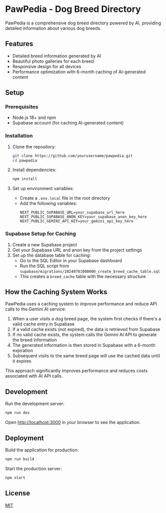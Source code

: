 # PawPedia - Dog Breed Directory

PawPedia is a comprehensive dog breed directory powered by AI, providing detailed information about various dog breeds.

## Features

- Detailed breed information generated by AI
- Beautiful photo galleries for each breed
- Responsive design for all devices
- Performance optimization with 6-month caching of AI-generated content

## Setup

### Prerequisites

- Node.js 18+ and npm
- Supabase account (for caching AI-generated content)

### Installation

1. Clone the repository:
   ```bash
   git clone https://github.com/yourusername/pawpedia.git
   cd pawpedia
   ```

2. Install dependencies:
   ```bash
   npm install
   ```

3. Set up environment variables:
   - Create a `.env.local` file in the root directory
   - Add the following variables:
     ```
     NEXT_PUBLIC_SUPABASE_URL=your_supabase_url_here
     NEXT_PUBLIC_SUPABASE_ANON_KEY=your_supabase_anon_key_here
     NEXT_PUBLIC_GEMINI_API_KEY=your_gemini_api_key_here
     ```

### Supabase Setup for Caching

1. Create a new Supabase project
2. Get your Supabase URL and anon key from the project settings
3. Set up the database table for caching:
   - Go to the SQL Editor in your Supabase dashboard
   - Run the SQL script from `supabase/migrations/20240701000000_create_breed_cache_table.sql`
   - This creates a `breed_cache` table with the necessary structure

## How the Caching System Works

PawPedia uses a caching system to improve performance and reduce API calls to the Gemini AI service:

1. When a user visits a dog breed page, the system first checks if there's a valid cache entry in Supabase
2. If a valid cache exists (not expired), the data is retrieved from Supabase
3. If no valid cache exists, the system calls the Gemini AI API to generate the breed information
4. The generated information is then stored in Supabase with a 6-month expiration
5. Subsequent visits to the same breed page will use the cached data until it expires

This approach significantly improves performance and reduces costs associated with AI API calls.

## Development

Run the development server:

```bash
npm run dev
```

Open [http://localhost:3000](http://localhost:3000) in your browser to see the application.

## Deployment

Build the application for production:

```bash
npm run build
```

Start the production server:

```bash
npm start
```

## License

[MIT](LICENSE)
